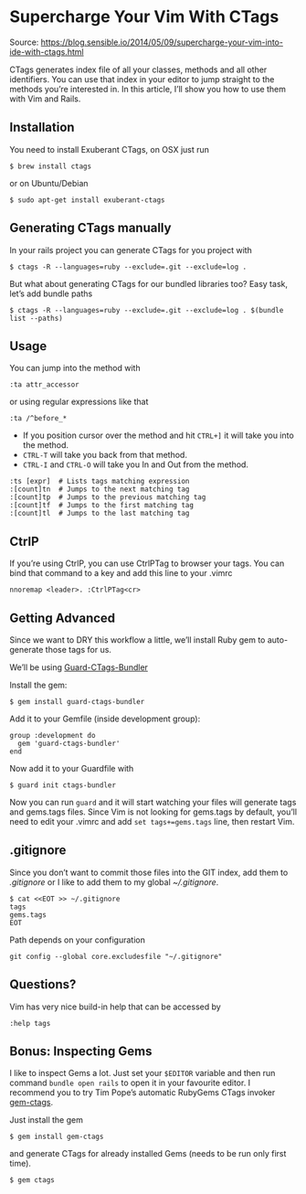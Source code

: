 # Supercharge Your Vim With CTags

Source: https://blog.sensible.io/2014/05/09/supercharge-your-vim-into-ide-with-ctags.html

CTags generates index file of all your classes, methods and all other identifiers. You can use that index in your editor to jump straight to the methods you’re interested in. In this article, I’ll show you how to use them with Vim and Rails.

 ## Installation

You need to install Exuberant CTags, on OSX just run
```
$ brew install ctags
```

or on Ubuntu/Debian
```
$ sudo apt-get install exuberant-ctags
```

## Generating CTags manually
In your rails project you can generate CTags for you project with
```
$ ctags -R --languages=ruby --exclude=.git --exclude=log .
```

But what about generating CTags for our bundled libraries too? Easy task, let’s add bundle paths
```
$ ctags -R --languages=ruby --exclude=.git --exclude=log . $(bundle list --paths)
```

## Usage
You can jump into the method with
```
:ta attr_accessor
```

or using regular expressions like that
```
:ta /^before_*
```

* If you position cursor over the method and hit `CTRL+]` it will take you into the method.
* `CTRL-T` will take you back from that method.
* `CTRL-I` and `CTRL-O` will take you In and Out from the method.

```
:ts [expr]  # Lists tags matching expression
:[count]tn  # Jumps to the next matching tag
:[count]tp  # Jumps to the previous matching tag
:[count]tf  # Jumps to the first matching tag
:[count]tl  # Jumps to the last matching tag
```

## CtrlP
If you’re using CtrlP, you can use CtrlPTag to browser your tags. You can bind that command to a key and add this line to your .vimrc
```
nnoremap <leader>. :CtrlPTag<cr>
```

## Getting Advanced
Since we want to DRY this workflow a little, we’ll install Ruby gem to auto-generate those tags for us.

We’ll be using [Guard-CTags-Bundler](https://github.com/ivalkeen/guard-ctags-bundler)

Install the gem:
```
$ gem install guard-ctags-bundler
```

Add it to your Gemfile (inside development group):
```
group :development do
  gem 'guard-ctags-bundler'
end
```

Now add it to your Guardfile with
```
$ guard init ctags-bundler
```

Now you can run `guard` and it will start watching your files will generate tags and gems.tags files. Since Vim is not looking for gems.tags by default, you’ll need to edit your .vimrc and add `set tags+=gems.tags` line, then restart Vim.

## .gitignore
Since you don’t want to commit those files into the GIT index, add them to *.gitignore* or I like to add them to my global *~/.gitignore*.
```
$ cat <<EOT >> ~/.gitignore
tags
gems.tags
EOT
```

Path depends on your configuration 
```
git config --global core.excludesfile "~/.gitignore"
```

## Questions?
Vim has very nice build-in help that can be accessed by
```
:help tags
```

## Bonus: Inspecting Gems
I like to inspect Gems a lot. Just set your `$EDITOR` variable and then run command `bundle open rails` to open it in your favourite editor. I recommend you to try Tim Pope’s automatic RubyGems CTags invoker [gem-ctags](https://github.com/tpope/gem-ctags).

Just install the gem
```
$ gem install gem-ctags
```

and generate CTags for already installed Gems (needs to be run only first time).
```
$ gem ctags
```
